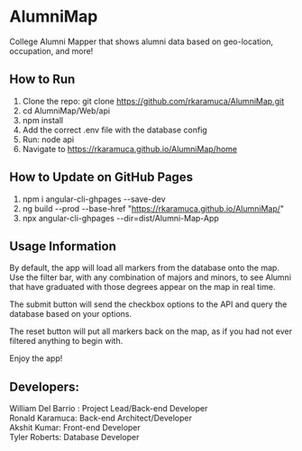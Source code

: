 # AlumniMap
College Alumni Mapper that shows alumni data based on geo-location, occupation, and more!

## How to Run
1. Clone the repo: git clone https://github.com/rkaramuca/AlumniMap.git
2. cd AlumniMap/Web/api
3. npm install
4. Add the correct .env file with the database config 
5. Run: node api
6. Navigate to https://rkaramuca.github.io/AlumniMap/home

## How to Update on GitHub Pages
1. npm i angular-cli-ghpages --save-dev
2. ng build --prod --base-href "https://rkaramuca.github.io/AlumniMap/"
3. npx angular-cli-ghpages --dir=dist/Alumni-Map-App

## Usage Information

By default, the app will load all markers from the database onto the map.
Use the filter bar, with any combination of majors and minors, to see Alumni that have
graduated with those degrees appear on the map in real time.

The submit button will send the checkbox options to the API and query the database
based on your options. 

The reset button will put all markers back on the map, as if you had not ever filtered
anything to begin with.

Enjoy the app!

Developers:
------------------
William Del Barrio : Project Lead/Back-end Developer <br>
Ronald Karamuca: Back-end Architect/Developer <br>
Akshit Kumar: Front-end Developer <br>
Tyler Roberts: Database Developer
